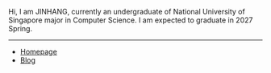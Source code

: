 Hi, I am JINHANG, currently an undergraduate of National University of Singapore major in Computer Science. I am expected to graduate in 2027 Spring.

---

- [Homepage](https://jhqiu21.github.io/)
- [Blog](https://jhqiu21.github.io/Blog/)
